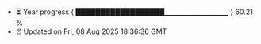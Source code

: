 - ⏳ Year progress { ██████████████████▁▁▁▁▁▁▁▁▁▁▁▁ } 60.21 %
- ⏰ Updated on Fri, 08 Aug 2025 18:36:36 GMT

